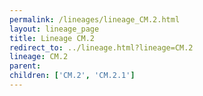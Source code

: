 ```yaml
---
permalink: /lineages/lineage_CM.2.html
layout: lineage_page
title: Lineage CM.2
redirect_to: ../lineage.html?lineage=CM.2
lineage: CM.2
parent: 
children: ['CM.2', 'CM.2.1']
---
```


